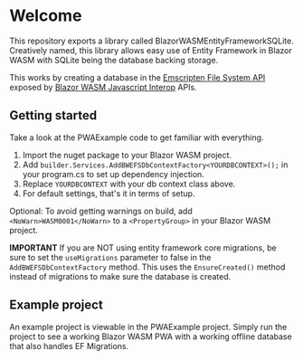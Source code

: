 # Welcome

This repository exports a library called BlazorWASMEntityFrameworkSQLite. Creatively named, this library allows easy use of Entity Framework in Blazor WASM with SQLite being the database backing storage.

This works by creating a database in the [Emscripten File System API](https://emscripten.org/docs/api_reference/Filesystem-API.html) exposed by [Blazor WASM Javascript Interop](https://learn.microsoft.com/en-us/aspnet/core/blazor/javascript-interoperability/?view=aspnetcore-9.0) APIs.

## Getting started

Take a look at the PWAExample code to get familiar with everything.

1. Import the nuget package to your Blazor WASM project.
2. Add `builder.Services.AddBWEFSDbContextFactory<YOURDBCONTEXT>();` in your program.cs to set up dependency injection.
3. Replace `YOURDBCONTEXT` with your db context class above.
4. For default settings, that's it in terms of setup.

Optional:
To avoid getting warnings on build, add `<NoWarn>WASM0001</NoWarn>` to a `<PropertyGroup>` in your Blazor WASM project.

**IMPORTANT** If you are NOT using entity framework core migrations, be sure to set the `useMigrations` parameter to false in the `AddBWEFSDbContextFactory` method. This uses the `EnsureCreated()` method instead of migrations to make sure the database is created.

## Example project

An example project is viewable in the PWAExample project. Simply run the project to see a working Blazor WASM PWA with a working offline database that also handles EF Migrations.